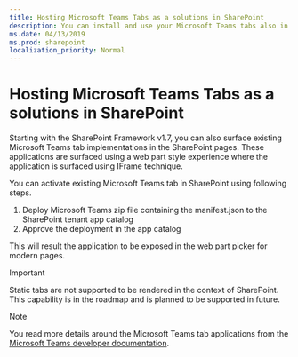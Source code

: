 ```yaml
---
title: Hosting Microsoft Teams Tabs as a solutions in SharePoint
description: You can install and use your Microsoft Teams tabs also in SharePoint
ms.date: 04/13/2019
ms.prod: sharepoint
localization_priority: Normal
---
```


# Hosting Microsoft Teams Tabs as a solutions in SharePoint

Starting with the SharePoint Framework v1.7, you can also surface existing Microsoft Teams tab implementations in the SharePoint pages. These applications are surfaced using a web part style experience where the application is surfaced using IFrame technique.

You can activate existing Microsoft Teams tab in SharePoint using following steps.

1. Deploy Microsoft Teams zip file containing the manifest.json to the SharePoint tenant app catalog
2. Approve the deployment in the app catalog

This will result the application to be exposed in the web part picker for modern pages. 

> [!IMPORTANT]
> Static tabs are not supported to be rendered in the context of SharePoint. This capability is in the roadmap and is planned to be supported in future.

> [!NOTE]
> You read more details around the Microsoft Teams tab applications from the [Microsoft Teams developer documentation](https://docs.microsoft.com/en-us/microsoftteams/platform/concepts/tabs/tabs-overview).

